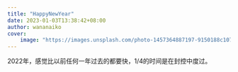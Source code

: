 ```yaml
---
title: "HappyNewYear"
date: 2023-01-03T13:38:42+08:00
author: wananaiko
cover:
    image: "https://images.unsplash.com/photo-1457364887197-9150188c107b?ixlib=rb-1.2.1&q=80&cs=tinysrgb&fm=jpg&crop=entropy"
---
```


2022年，感觉比以前任何一年过去的都要快，1/4的时间是在封控中度过。

